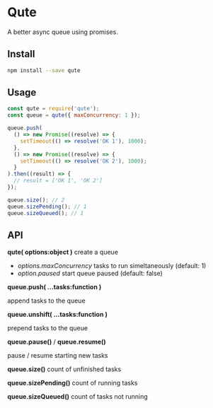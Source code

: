 # Qute

A better async queue using promises.

## Install

```sh
npm install --save qute
```

## Usage

```javascript
const qute = require('qute');
const queue = qute({ maxConcurrency: 1 });

queue.push(
  () => new Promise((resolve) => {
    setTimeout(() => resolve('OK 1'), 1000);
  },
  () => new Promise((resolve) => {
    setTimeout(() => resolve('OK 2'), 1000);
  }
).then((result) => {
  // result = ['OK 1', 'OK 2']
});

queue.size(); // 2
queue.sizePending(); // 1
queue.sizeQueued(); // 1

```

## API

**qute( options:object )** create a queue

* *options.maxConcurrency* tasks to run simeltaneously (default: 1)
* *option.paused* start queue paused (default: false)

**queue.push( ...tasks:function )**

append tasks to the queue

**queue.unshift( ...tasks:function )**

prepend tasks to the queue

**queue.pause()** / **queue.resume()**

pause / resume starting new tasks

**queue.size()** count of unfinished tasks

**queue.sizePending()** count of running tasks

**queue.sizeQueued()** count of tasks not running
